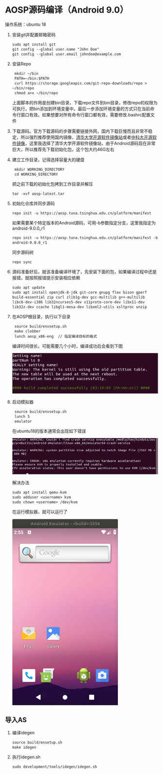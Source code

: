# AOSP源码编译（Android 9.0）

操作系统：ubuntu 18

1. 安装git并配置邮箱密码

   ```shell
   sudo apt install git
   git config --global user.name "John Doe"
   git config --global user.email johndoe@example.com
   ```

2. 安装Repo

   ```shell
    mkdir ~/bin
    PATH=~/bin:$PATH
    curl https://storage.googleapis.com/git-repo-downloads/repo > ~/bin/repo
    chmod a+x ~/bin/repo
   ```

   上面脚本的作用是创建bin目录，下载repo文件到bin目录，修改repo的权限为可执行，把bin添加到环境变量中。最后一步添加环境变量的方式只在当前命令行窗口有效。如果想要对所有命令行窗口都有效，需要修改.bashrc配置文件

3. 下载源码。官方下载源码的步骤需要链接外网，国内下载巨慢而且非常不稳定，所以强烈推荐使用国内镜像，[清华大学开源软件镜像站](https://mirrors.tuna.tsinghua.edu.cn/help/AOSP/)或者[中科大开源软件镜像](https://lug.ustc.edu.cn/wiki/mirrors/help/aosp)，这里我选择了清华大学开源软件镜像站，由于Android源码现在非常巨大，所以推荐先下载初始化包，这个包大约46G左右
4. 建立工作目录，记得选择容量大的硬盘

   ```shell
    mkdir WORKING_DIRECTORY
    cd WORKING_DIRECTORY
   ```

   把之前下载的初始化包拷到工作目录并解压

   ```shell
   tar -xvf aosp-latest.tar
   ```

5. 初始化仓库并同步源码

   ```shell
   repo init -u https://aosp.tuna.tsinghua.edu.cn/platform/manifest
   ```

    如果需要某个特定版本的Android源码，可用-b参数指定分支，这里我指定为android-9.0.0_r1

    ```shell
    repo init -u https://aosp.tuna.tsinghua.edu.cn/platform/manifest -b android-9.0.0_r1
    ```

    同步源码树

    ```shell
    repo sync
    ```

6. 源码准备好后，就该准备编译环境了，先安装下面的包，如果编译过程中还是报错，就按照报错提示安装相应依赖

   ```shell
   sudo apt update
   sudo apt install openjdk-8-jdk git-core gnupg flex bison gperf build-essential zip curl zlib1g-dev gcc-multilib g++-multilib libc6-dev-i386 lib32ncurses5-dev x11proto-core-dev libx11-dev lib32z-dev ccache libgl1-mesa-dev libxml2-utils xsltproc unzip
   ```

7. 在AOSP根目录，执行以下目录

   ```shell
    source build/envsetup.sh
    make clobber
    lunch aosp_x86-eng  // 指定编译目标的格式
   ```

   编译时间很长，可能需要几个小时，编译成功后会看到下图

   ![aosp-1](assets/aosp-1.png)

8. 启动模拟器

   ```shell
    source build/envsetup.sh
    lunch 5
    emulator
   ```

   在ubuntu18的版本通常会出现如下错误

   ![aosp-2](assets/aosp-2.png)

    解决办法

    ```shell
    sudo apt install qemu-kvm
    sudo adduser <username> kvm
    sudo chown <username> /dev/kvm
    ```

    在运行模拟器，就可以运行了

    ![aosp](assets/aosp-3.png)

## 导入AS

1. 编译idegen

   ```shell
   source build/ensetup.sh
   make idegen
   ```

2. 执行idegen.sh

    ```shell
    sudo development/tools/idegen/idegen.sh
    ```
